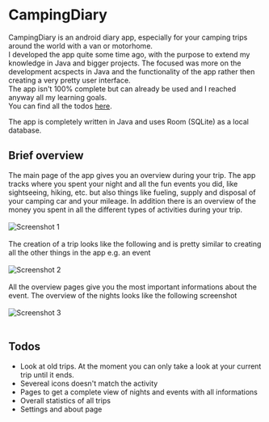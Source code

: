 # CampingDiary
CampingDiary is an android diary app, especially for your camping trips around the world with a van or motorhome. <br>
I developed the app quite some time ago, with the purpose to extend my knowledge in Java and bigger projects. The focused was more on the development acspects in Java and the functionality of the app rather then creating a very pretty user interface. <br>
The app isn't 100% complete but can already be used and I reached anyway all my learning goals.<br>
You can find all the todos [here](#todos).

The app is completely written in Java and uses Room (SQLite) as a local database. <br>

## Brief overview
The main page of the app gives you an overview during your trip. The app tracks where you spent your night and all the fun events you did, like sightseeing, hiking, etc. but also things like fueling, supply and disposal of your camping car and your mileage. In addition there is an overview of the money you spent in all the different types of activities during your trip.<br><br>
![Screenshot 1](/assets/screenshot1.png)
<br><br>
The creation of a trip looks like the following and is pretty similar to creating all the other things in the app e.g. an event<br><br>
![Screenshot 2](/assets/screenshot2.png)
<br><br>
All the overview pages give you the most important informations about the event. The overview of the nights looks like the following screenshot<br><br>
![Screenshot 3](/assets/screenshot3.png)
<br><br>

## Todos

* Look at old trips. At the moment you can only take a look at your current trip until it ends.
* Severeal icons doesn't match the activity
* Pages to get a complete view of nights and events with all informations
* Overall statistics of all trips
* Settings and about page
